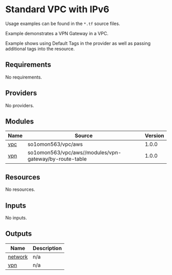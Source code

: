 # Standard VPC with IPv6

Usage examples can be found in the `*.tf` source files.

Example demonstrates a VPN Gateway in a VPC.

Example shows using Default Tags in the provider as well as passing additional tags into the resource.
<!-- BEGINNING OF PRE-COMMIT-TERRAFORM DOCS HOOK -->
## Requirements

No requirements.

## Providers

No providers.

## Modules

| Name | Source | Version |
|------|--------|---------|
| <a name="module_vpc"></a> [vpc](#module\_vpc) | so1omon563/vpc/aws | 1.0.0 |
| <a name="module_vpn"></a> [vpn](#module\_vpn) | so1omon563/vpc/aws//modules/vpn-gateway/by-route-table | 1.0.0 |

## Resources

No resources.

## Inputs

No inputs.

## Outputs

| Name | Description |
|------|-------------|
| <a name="output_network"></a> [network](#output\_network) | n/a |
| <a name="output_vpn"></a> [vpn](#output\_vpn) | n/a |
<!-- END OF PRE-COMMIT-TERRAFORM DOCS HOOK -->

